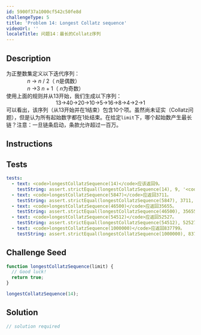 ```yaml
---
id: 5900f37a1000cf542c50fe8d
challengeType: 5
title: 'Problem 14: Longest Collatz sequence'
videoUrl: ''
localeTitle: 问题14：最长的Collat​​z序列
---
```


## Description
<section id="description">为正整数集定义以下迭代序列： <div style="padding-left: 4em;"> <var>n</var> → <var>n</var> / 2（ <var>n</var>是偶数） </div><div style="padding-left: 4em;"> <var>n</var> →3 <var>n</var> + 1（ <var>n</var>为奇数） </div>使用上面的规则并从13开始，我们生成以下序列： <div style="text-align: center;"> 13→40→20→10→5→16→8→4→2→1 </div>可以看出，该序列（从13开始并在1结束）包含10个项。虽然尚未证实（Collat​​z问题），但是认为所有起始数字都在1处结束。在给定<code>limit</code>下，哪个起始数产生最长链？注意：一旦链条启动，条款允许超过一百万。 </section>

## Instructions
<section id="instructions">
</section>

## Tests
<section id='tests'>

```yml
tests:
  - text: <code>longestCollatzSequence(14)</code>应该返回9。
    testString: assert.strictEqual(longestCollatzSequence(14), 9, '<code>longestCollatzSequence(14)</code> should return 9.');
  - text: <code>longestCollatzSequence(5847)</code>应返回3711。
    testString: assert.strictEqual(longestCollatzSequence(5847), 3711, '<code>longestCollatzSequence(5847)</code> should return 3711.');
  - text: <code>longestCollatzSequence(46500)</code>应返回35655。
    testString: assert.strictEqual(longestCollatzSequence(46500), 35655, '<code>longestCollatzSequence(46500)</code> should return 35655.');
  - text: <code>longestCollatzSequence(54512)</code>应返回52527。
    testString: assert.strictEqual(longestCollatzSequence(54512), 52527, '<code>longestCollatzSequence(54512)</code> should return 52527.');
  - text: <code>longestCollatzSequence(1000000)</code>应返回837799。
    testString: assert.strictEqual(longestCollatzSequence(1000000), 837799, '<code>longestCollatzSequence(1000000)</code> should return 837799.');

```

</section>

## Challenge Seed
<section id='challengeSeed'>

<div id='js-seed'>

```js
function longestCollatzSequence(limit) {
  // Good luck!
  return true;
}

longestCollatzSequence(14);

```

</div>



</section>

## Solution
<section id='solution'>

```js
// solution required
```
</section>
